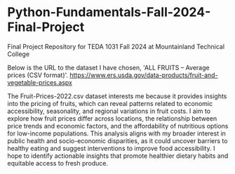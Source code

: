 # Python-Fundamentals-Fall-2024-Final-Project
Final Project Repository for TEDA 1031 Fall 2024 at Mountainland Technical College

Below is the URL to the dataset I have chosen, 'ALL FRUITS – Average prices (CSV format)'.
https://www.ers.usda.gov/data-products/fruit-and-vegetable-prices.aspx

The Fruit-Prices-2022.csv dataset interests me because it provides insights into the pricing of fruits, which can reveal patterns related to economic accessibility, seasonality, and regional variations in fruit costs. I aim to explore how fruit prices differ across locations, the relationship between price trends and economic factors, and the affordability of nutritious options for low-income populations. This analysis aligns with my broader interest in public health and socio-economic disparities, as it could uncover barriers to healthy eating and suggest interventions to improve food accessibility. I hope to identify actionable insights that promote healthier dietary habits and equitable access to fresh produce.
